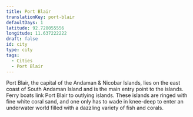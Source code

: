 ```yaml
---
title: Port Blair
translationKey: port-blair
defaultDays: 1
latitude: 92.728055556
longitude: 11.637222222
draft: false
id: city
type: city
tags:
  - Cities
  - Port Blair
---
```

Port Blair, the capital of the Andaman & Nicobar Islands, lies on the east coast of South Andaman Island and is the main entry point to the islands. Ferry boats link Port Blair to outlying islands. These islands are ringed with fine white coral sand, and one only has to wade in knee-deep to enter an underwater world filled with a dazzling variety of fish and corals.